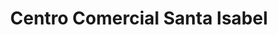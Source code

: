 ---
title: "Centro Comercial Santa Isabel"
url: /san-gil/centro-comercial-santa-isabel/
shop: centro comercial
---